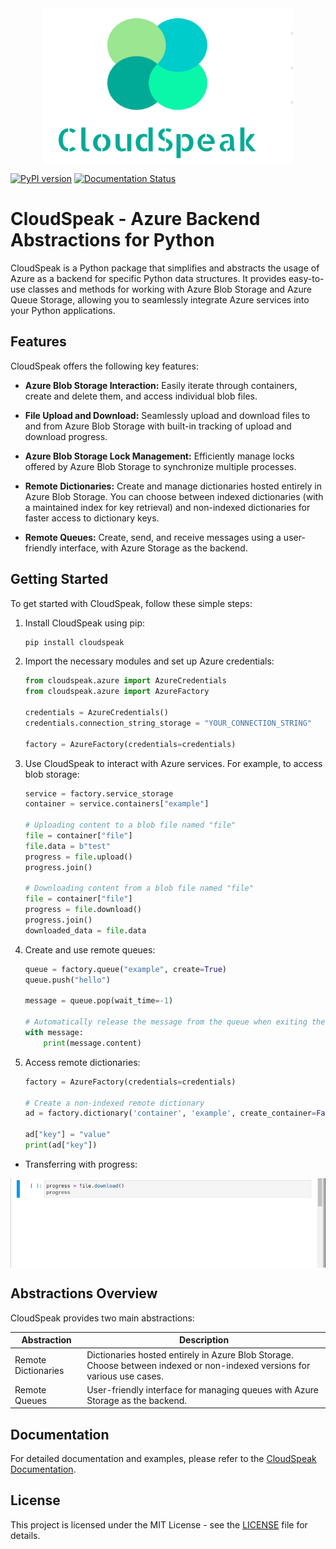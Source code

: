 <img style="display: block; margin: auto; width:400px; height:250px;" src="https://raw.githubusercontent.com/mlhost/cloudspeak/v0.0.4/docs/images/logo.png">

[![PyPI version](https://badge.fury.io/py/cloudspeak.svg)](https://badge.fury.io/py/cloudspeak)
[![Documentation Status](https://readthedocs.org/projects/cloudspeak/badge/?version=latest)](https://cloudspeak.readthedocs.io/en/latest/?badge=latest)


# CloudSpeak - Azure Backend Abstractions for Python

CloudSpeak is a Python package that simplifies and abstracts the usage of Azure as a backend for specific Python data structures. It provides easy-to-use classes and methods for working with Azure Blob Storage and Azure Queue Storage, allowing you to seamlessly integrate Azure services into your Python applications.

## Features

CloudSpeak offers the following key features:

- **Azure Blob Storage Interaction:** Easily iterate through containers, create and delete them, and access individual blob files.
  
- **File Upload and Download:** Seamlessly upload and download files to and from Azure Blob Storage with built-in tracking of upload and download progress.
  
- **Azure Blob Storage Lock Management:** Efficiently manage locks offered by Azure Blob Storage to synchronize multiple processes.

- **Remote Dictionaries:** Create and manage dictionaries hosted entirely in Azure Blob Storage. You can choose between indexed dictionaries (with a maintained index for key retrieval) and non-indexed dictionaries for faster access to dictionary keys.

- **Remote Queues:** Create, send, and receive messages using a user-friendly interface, with Azure Storage as the backend.

## Getting Started

To get started with CloudSpeak, follow these simple steps:

1. Install CloudSpeak using pip:

   ```bash
   pip install cloudspeak
   ```

2. Import the necessary modules and set up Azure credentials:

   ```python
   from cloudspeak.azure import AzureCredentials
   from cloudspeak.azure import AzureFactory

   credentials = AzureCredentials()
   credentials.connection_string_storage = "YOUR_CONNECTION_STRING"

   factory = AzureFactory(credentials=credentials)
   ```

3. Use CloudSpeak to interact with Azure services. For example, to access blob storage:

   ```python
   service = factory.service_storage
   container = service.containers["example"]

   # Uploading content to a blob file named "file"
   file = container["file"]
   file.data = b"test"
   progress = file.upload()
   progress.join()

   # Downloading content from a blob file named "file"
   file = container["file"]
   progress = file.download()
   progress.join()
   downloaded_data = file.data
   ```

4. Create and use remote queues:

   ```python
   queue = factory.queue("example", create=True)
   queue.push("hello")

   message = queue.pop(wait_time=-1)

   # Automatically release the message from the queue when exiting the 'with' block.
   with message:
       print(message.content)
   ```

5. Access remote dictionaries:

   ```python
   factory = AzureFactory(credentials=credentials)

   # Create a non-indexed remote dictionary
   ad = factory.dictionary('container', 'example', create_container=False, indexed=False)

   ad["key"] = "value"
   print(ad["key"])
   ```

* Transferring with progress:
<img style="display: block; margin: auto;" src="https://raw.githubusercontent.com/mlhost/cloudspeak/v0.0.4/docs/images/jupyter_download.gif">

## Abstractions Overview

CloudSpeak provides two main abstractions:

| Abstraction           | Description                                                |
|-----------------------|------------------------------------------------------------|
| Remote Dictionaries   | Dictionaries hosted entirely in Azure Blob Storage. Choose between indexed or non-indexed versions for various use cases. |
| Remote Queues         | User-friendly interface for managing queues with Azure Storage as the backend. |

## Documentation

For detailed documentation and examples, please refer to the [CloudSpeak Documentation](https://your-documentation-link-here).

## License

This project is licensed under the MIT License - see the [LICENSE](LICENSE) file for details.
